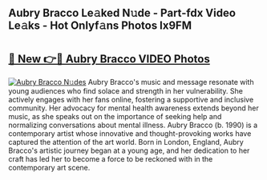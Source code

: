 ## Aubry Bracco Le𝚊ked N𝚞de - Part-fdx Video Le𝚊ks - Hot Onlyf𝚊ns Photos Ix9FM

# <h2><a href="http://ab44599.deff.icu/?id=Aubry+Bracco">🔗 New 👉🔴 Aubry Bracco VIDEO Photos</a></h2>

[![Aubry Bracco N𝚞des](https://i.imgur.com/rIISA9y.gif)](http://ab44599.deff.icu/?id=Aubry+Bracco)
Aubry Bracco's music and message resonate with young audiences who find solace and strength in her vulnerability. She actively engages with her fans online, fostering a supportive and inclusive community. Her advocacy for mental health awareness extends beyond her music, as she speaks out on the importance of seeking help and normalizing conversations about mental illness. Aubry Bracco (b. 1990) is a contemporary artist whose innovative and thought-provoking works have captured the attention of the art world. Born in London, England, Aubry Bracco's artistic journey began at a young age, and her dedication to her craft has led her to become a force to be reckoned with in the contemporary art scene.

